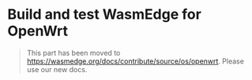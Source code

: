 # Build and test WasmEdge for OpenWrt

> This part has been moved to  <https://wasmedge.org/docs/contribute/source/os/openwrt>. Please use our new docs.
